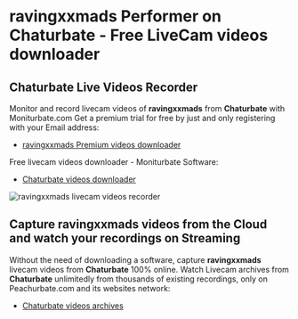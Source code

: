 # ravingxxmads Performer on Chaturbate - Free LiveCam videos downloader

## Chaturbate Live Videos Recorder

Monitor and record livecam videos of **ravingxxmads** from **Chaturbate** with Moniturbate.com
Get a premium trial for free by just and only registering with your Email address:
* [ravingxxmads Premium videos downloader](https://moniturbate.com/request-demo-licence-key.html)

Free livecam videos downloader - Moniturbate Software:
* [Chaturbate videos downloader](https://moniturbate.com/moniturbate-download-software.html)

![ravingxxmads livecam videos recorder](https://peachurnet.com/templates/moniturbate-software.png)


## Capture ravingxxmads videos from the Cloud and watch your recordings on Streaming

Without the need of downloading a software, capture **ravingxxmads** livecam videos from **Chaturbate** 100% online.
Watch Livecam archives from **Chaturbate** unlimitedly from thousands of existing recordings, only on Peachurbate.com and its websites network:
* [Chaturbate videos archives](https://peachurnet.com/)